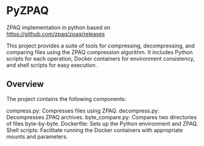 # PyZPAQ
ZPAQ implementation in python based on https://github.com/zpaq/zpaq/releases

This project provides a suite of tools for compressing, decompressing, and comparing files using the ZPAQ compression algorithm. It includes Python scripts for each operation, Docker containers for environment consistency, and shell scripts for easy execution.

## Overview
The project contains the following components:

compress.py: Compresses files using ZPAQ.
decompress.py: Decompresses ZPAQ archives.
byte_compare.py: Compares two directories of files byte-by-byte.
Dockerfile: Sets up the Python environment and ZPAQ.
Shell scripts: Facilitate running the Docker containers with appropriate mounts and parameters.
